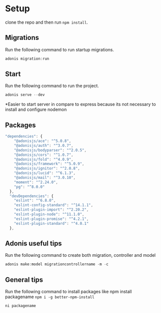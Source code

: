 # Setup

clone the repo and then run `npm install`.


## Migrations

Run the following command to run startup migrations.

```js
adonis migration:run
```

## Start

Run the following command to run the project.

```js
adonis serve --dev
```
*Easier to start server in compare to express because its not necessary to install and configure nodemon

## Packages

```js
"dependencies": {
    "@adonisjs/ace": "^5.0.8",
    "@adonisjs/auth": "^3.0.7",
    "@adonisjs/bodyparser": "^2.0.5",
    "@adonisjs/cors": "^1.0.7",
    "@adonisjs/fold": "^4.0.9",
    "@adonisjs/framework": "^5.0.9",
    "@adonisjs/ignitor": "^2.0.8",
    "@adonisjs/lucid": "^6.1.3",
    "@adonisjs/mail": "^3.0.10",
    "moment": "^2.24.0",
    "pg": "^8.0.0"
  },
  "devDependencies": {
    "eslint": "^6.8.0",
    "eslint-config-standard": "^14.1.1",
    "eslint-plugin-import": "^2.20.2",
    "eslint-plugin-node": "^11.1.0",
    "eslint-plugin-promise": "^4.2.1",
    "eslint-plugin-standard": "^4.0.1"
  },
```

## Adonis useful tips

Run the following command to create both migration, controller and model

```js
adonis make:model migrationcontrollername -m -c
```

## General tips

Run the following command to install packages like npm install packagename
`npm i -g better-npm-install`

```js
ni packagename
```
